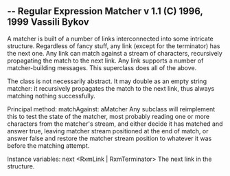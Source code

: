 -- Regular Expression Matcher v 1.1 (C) 1996, 1999 Vassili Bykov--A matcher is built of a number of links interconnected into some intricate structure. Regardless of fancy stuff, any link (except for the terminator) has the next one. Any link can match against a stream of characters, recursively propagating the match to the next link. Any link supports a number of matcher-building messages. This superclass does all of the above. The class is not necessarily abstract. It may double as an empty string matcher: it recursively propagates the match to the next link, thus always matching nothing successfully.Principal method:	matchAgainst: aMatcher		Any subclass will reimplement this to test the state of the matcher, most		probably reading one or more characters from the matcher's stream, and		either decide it has matched and answer true, leaving matcher stream		positioned at the end of match, or answer false and restore the matcher		stream position to whatever it was before the matching attempt.Instance variables:	next		<RxmLink | RxmTerminator> The next link in the structure.